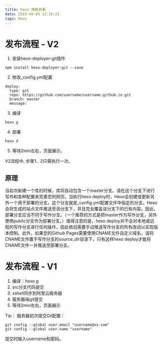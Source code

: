 ```yaml
---
title: hexo 博客部署
date: 2019-08-09 12:16:21
tags: Hexo
---
```


# 发布流程 - V2

1. 安装hexo-deployer-git插件
```
npm install hexo-deployer-git --save
```
2. 修改_config.yml配置
```
deploy:
  type: git
  repo: https://github.com/username/username.github.io.git
  branch: master
  message: 
```
3. 编译
```
hexo g
```
4. 部署
```
hexo d
```
5. 等待2min左右，页面展示。

V2流程中, 步骤1、2只需执行一次。

## 原理
当初次新建一个库的时候，库将自动包含一个master分支。请在这个分支下进行写作和各种配置来完善您的网页。当执行hexo deploy时，Hexo会创建或更新另外一个用于部署的分支，这个分支就是_config.yml配置文件中指定的分支。Hexo会将生成的站点文件推送至该分支下，并且完全覆盖该分支下的已有内容。因此，部署分支应当不同于写作分支。（一个推荐的方式是把master作为写作分支，另外使用public分支作为部署分支。）值得注意的是，hexo deploy并不会对本地或远程的写作分支进行任何操作，因此依旧需要手动推送写作分支的所有改动以实现版本控制。此外，如果您的Github Pages需要使用CNAME文件自定义域名，请将CNAME文件置于写作分支的source_dir目录下，只有这样hexo deploy才能将CNAME文件一并推送至部署分支。

# 发布流程 - V1
1. 编译：hexo g
2. src分支代码提交
3. xshell同步到阿里云服务器
4. 服务器端git提交
5. 等待2min左右，页面展示

Tip：
服务器初次提交Git配置：
```
git config --global user.email "username@xx.com"
git config --global user.name "username"
```

提交时输入username和密码。
